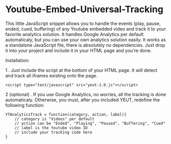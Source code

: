 Youtube-Embed-Universal-Tracking
================================

This little JavaScript snippet allows you to handle the events (play, pause, ended, cued, buffering) of any Youtube 
embedded video and track it to your favorite analytics solution. 
It handles Google Analytics per default automaticaly, but you can use your own analytics solution easily.
It works as a standalone JavaScript file, there is absolutely no dependencies. Just drop it into your project and include it in your HTML page and you're done.

Installation:

1 . Just include the script at the bottom of your HTML page. It will detect and track all iframes existing onto the page.

    <script type="text/javascript" src="yeut-1.0.js"></script>	

2 (optional) . If you use Google Analytics, no worries, all the tracking is done automaticaly. Otherwise, you must, after you included 
YEUT, redefine the following function:

    YTAnalyticsTrack = function(category, action, label){
        // category is "Videos" per default
        // action can be "Ended", "Playing", "Paused", "Buffering", "Cued"
        // label is the Youtube video ID
        // include your tracking code here
    }

